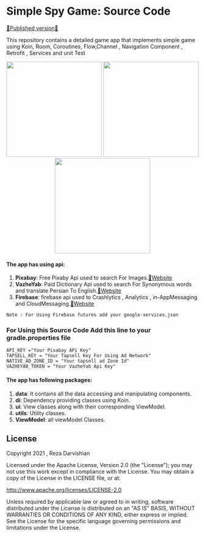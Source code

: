 # Simple Spy Game: Source Code


[🚨Published version🚨](https://cafebazaar.ir/app/da.reza.spy)



This repository contains a detailed game app that implements simple game using Koin, Room, Coroutines, Flow,Channel , Navigation Component , Retrofit , Services and unit Test
<p align="center">
  <img src="https://user-images.githubusercontent.com/55354691/137774572-35149482-17cb-49c3-be9c-2b415d5d90ea.jpg" width="250">
  <img src="https://user-images.githubusercontent.com/55354691/137774665-ca90e7ca-2fa0-4920-8eb2-f23178cf40e9.jpg" width="250">
  <img src="https://user-images.githubusercontent.com/55354691/137774813-d3f8b9bb-343c-461b-9306-2c42dad9c5b4.jpg" width="250">
</p>




#### The app has using api:
1. **Pixabay**: Free Pixaby Api used to search For Images.[🚨Website](https://pixabay.com)
2. **VazheYab**: Paid Dictionary Api used to search For Synonymous words and translate Persian To English.[🚨Website](https://www.vajehyab.com)
3. **Firebase**: firebase api used to Crashlytics , Analytics , in-AppMessaging and CloudMessaging.[🚨Website](https://www.firebase.google.com)
```
Note : For Using Firebase futures add your google-services.json
```

### For Using this Source Code Add this line to your gradle.properties file

```
API_KEY ="Your Pixabay APi Key"
TAPSELL_KEY = "Your Tapsell Key For Using Ad Network"
NATIVE_AD_ZONE_ID = "Your tapsell ad Zone Id"
VAZHEYAB_TOKEN = "Your VazheYab Api Key"

```

#### The app has following packages:
1. **data**: It contains all the data accessing and manipulating components.
2. **di**: Dependency providing classes using Koin.
3. **ui**: View classes along with their corresponding ViewModel.
4. **utils**: Utility classes.
3. **ViewModel**: all viewModel Classes.





## License

Copyright 2021 , Reza Darvishian

Licensed under the Apache License, Version 2.0 (the "License"); you may not use this work except in compliance with the   License.
You may obtain a copy of the License in the LICENSE file, or at:

  http://www.apache.org/licenses/LICENSE-2.0

Unless required by applicable law or agreed to in writing, software distributed under the License is distributed on an "AS   IS" BASIS, WITHOUT WARRANTIES OR CONDITIONS OF ANY KIND, either express or implied. See the License for the specific language governing permissions and limitations under the License.
